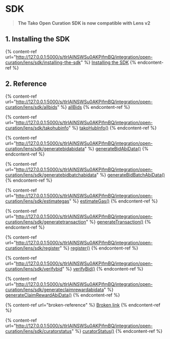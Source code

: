 # SDK

> **The Tako Open Curation SDK is now compatible with Lens v2**

## 1. Installing the SDK

{% content-ref url="http://127.0.0.1:5000/s/tlrIAINSWSu0AKPifmBQ/integration/open-curation/lens/sdk/installing-the-sdk" %}
[Installing the SDK](http://127.0.0.1:5000/s/tlrIAINSWSu0AKPifmBQ/integration/open-curation/lens/sdk/installing-the-sdk)
{% endcontent-ref %}

## 2. Reference

{% content-ref url="http://127.0.0.1:5000/s/tlrIAINSWSu0AKPifmBQ/integration/open-curation/lens/sdk/allbids" %}
[allBids](http://127.0.0.1:5000/s/tlrIAINSWSu0AKPifmBQ/integration/open-curation/lens/sdk/allbids)
{% endcontent-ref %}

{% content-ref url="http://127.0.0.1:5000/s/tlrIAINSWSu0AKPifmBQ/integration/open-curation/lens/sdk/takohubinfo" %}
[takoHubInfo()](http://127.0.0.1:5000/s/tlrIAINSWSu0AKPifmBQ/integration/open-curation/lens/sdk/takohubinfo)
{% endcontent-ref %}

{% content-ref url="http://127.0.0.1:5000/s/tlrIAINSWSu0AKPifmBQ/integration/open-curation/lens/sdk/generatebidabidata" %}
[generateBidAbiData()](http://127.0.0.1:5000/s/tlrIAINSWSu0AKPifmBQ/integration/open-curation/lens/sdk/generatebidabidata)
{% endcontent-ref %}

{% content-ref url="http://127.0.0.1:5000/s/tlrIAINSWSu0AKPifmBQ/integration/open-curation/lens/sdk/generatebidbatchabidata" %}
[generateBidBatchAbiData()](http://127.0.0.1:5000/s/tlrIAINSWSu0AKPifmBQ/integration/open-curation/lens/sdk/generatebidbatchabidata)
{% endcontent-ref %}

{% content-ref url="http://127.0.0.1:5000/s/tlrIAINSWSu0AKPifmBQ/integration/open-curation/lens/sdk/estimategas" %}
[estimateGas()](http://127.0.0.1:5000/s/tlrIAINSWSu0AKPifmBQ/integration/open-curation/lens/sdk/estimategas)
{% endcontent-ref %}

{% content-ref url="http://127.0.0.1:5000/s/tlrIAINSWSu0AKPifmBQ/integration/open-curation/lens/sdk/generatetransaction" %}
[generateTransaction()](http://127.0.0.1:5000/s/tlrIAINSWSu0AKPifmBQ/integration/open-curation/lens/sdk/generatetransaction)
{% endcontent-ref %}

{% content-ref url="http://127.0.0.1:5000/s/tlrIAINSWSu0AKPifmBQ/integration/open-curation/lens/sdk/register" %}
[register()](http://127.0.0.1:5000/s/tlrIAINSWSu0AKPifmBQ/integration/open-curation/lens/sdk/register)
{% endcontent-ref %}

{% content-ref url="http://127.0.0.1:5000/s/tlrIAINSWSu0AKPifmBQ/integration/open-curation/lens/sdk/verifybid" %}
[verifyBid()](http://127.0.0.1:5000/s/tlrIAINSWSu0AKPifmBQ/integration/open-curation/lens/sdk/verifybid)
{% endcontent-ref %}

{% content-ref url="http://127.0.0.1:5000/s/tlrIAINSWSu0AKPifmBQ/integration/open-curation/lens/sdk/generateclaimrewardabidata" %}
[generateClaimRewardAbiData()](http://127.0.0.1:5000/s/tlrIAINSWSu0AKPifmBQ/integration/open-curation/lens/sdk/generateclaimrewardabidata)
{% endcontent-ref %}

{% content-ref url="broken-reference" %}
[Broken link](broken-reference)
{% endcontent-ref %}

{% content-ref url="http://127.0.0.1:5000/s/tlrIAINSWSu0AKPifmBQ/integration/open-curation/lens/sdk/curatorstatus" %}
[curatorStatus()](http://127.0.0.1:5000/s/tlrIAINSWSu0AKPifmBQ/integration/open-curation/lens/sdk/curatorstatus)
{% endcontent-ref %}

